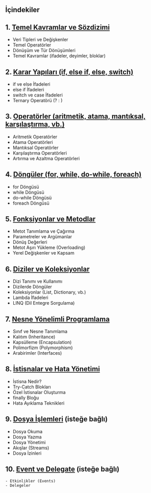 ## İçindekiler

## 1. [Temel Kavramlar ve Sözdizimi](temel-kavramlar.md)
   - Veri Tipleri ve Değişkenler
   - Temel Operatörler
   - Dönüşüm ve Tür Dönüşümleri
   - Temel Kavramlar (ifadeler, deyimler, bloklar)

## 2. [Karar Yapıları (if, else if, else, switch)](karar-yapilari.md)
   - if ve else İfadeleri
   - else if İfadeleri
   - switch ve case İfadeleri
   - Ternary Operatörü (? : )

## 3. [Operatörler (aritmetik, atama, mantıksal, karşılaştırma, vb.)](operatorler.md)
   - Aritmetik Operatörler
   - Atama Operatörleri
   - Mantıksal Operatörler
   - Karşılaştırma Operatörleri
   - Artırma ve Azaltma Operatörleri

## 4. [Döngüler (for, while, do-while, foreach)](donguler.md)
   - for Döngüsü
   - while Döngüsü
   - do-while Döngüsü
   - foreach Döngüsü

## 5. [Fonksiyonlar ve Metodlar](methodlar.md)
   - Metot Tanımlama ve Çağırma
   - Parametreler ve Argümanlar
   - Dönüş Değerleri
   - Metot Aşırı Yükleme (Overloading)
   - Yerel Değişkenler ve Kapsam

## 6. [Diziler ve Koleksiyonlar](diziler.md)
   - Dizi Tanımı ve Kullanımı
   - Dizilerde Döngüler
   - Koleksiyonlar (List, Dictionary, vb.)
   - Lambda İfadeleri
   - LINQ (Dil Entegre Sorgulama)

## 7. [Nesne Yönelimli Programlama](nesne-yonelimli-programlama.md)
   - Sınıf ve Nesne Tanımlama
   - Kalıtım (Inheritance)
   - Kapsülleme (Encapsulation)
   - Polimorfizm (Polymorphism)
   - Arabirimler (Interfaces)

## 8. [İstisnalar ve Hata Yönetimi](istisnalar-ve-hata-yönetimi.md)
   - İstisna Nedir?
   - Try-Catch Blokları
   - Özel İstisnalar Oluşturma
   - finally Bloğu
   - Hata Ayıklama Teknikleri

## 9. [Dosya İşlemleri](dosya-işlemleri.md) (isteğe bağlı)
   - Dosya Okuma
   - Dosya Yazma
   - Dosya Yönetimi
   - Akışlar (Streams)
   - Dosya İzinleri

## 10. [Event ve Delegate](event-delegate.md.md) (isteğe bağlı)
    - Etkinlikler (Events)
    - Delegeler



